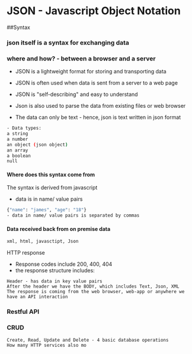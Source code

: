 # JSON - Javascript Object Notation
##Syntax
### json itself is a syntax for exchanging data
### where and how? - between a browser and a server

- JSON is a lightweight format for storing and transporting data
- JSON is often used when data is sent from a server to a web page
- JSON is "self-describing" and easy to understand

- Json is also used to parse the data from existing files or web browser
- The data can only be text - hence, json is text written in json format

````bash
- Data types:
a string
a number
an object (json object)
an array
a boolean
null
````

#### Where does this syntax come from
The syntax is derived from javascript
- data is in name/ value pairs
```bash
{"name": "james", "age": "18"}
- data in name/ value pairs is separated by commas
```

#### Data received back from on premise data
```` bash
xml, html, javasctipt, Json
````

HTTP response
- Response codes include 200, 400, 404
- the response structure includes:

````
Header - has data in key value pairs
After the header we have the BODY, which includes Text, Json, XML
The response is coming from the web browser, web-app or anywhere we
have an API interaction 

````

### Restful API
### CRUD
````
Create, Read, Update and Delete - 4 basic database operations
How many HTTP services also mo
````